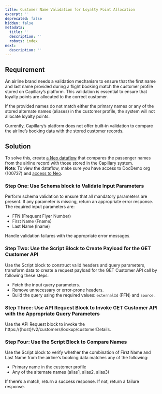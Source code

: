 ```yaml
---
title: Customer Name Validation for Loyalty Point Allocation
excerpt: ''
deprecated: false
hidden: false
metadata:
  title: ''
  description: ''
  robots: index
next:
  description: ''
---
```

## Requirement

An airline brand needs a validation mechanism to ensure that the first name and last name provided during a flight booking match the customer profile stored on Capillary’s platform. This validation is essential to ensure that loyalty points are allocated to the correct customer.

If the provided names do not match either the primary names or any of the stored alternate names (aliases) in the customer profile, the system will not allocate loyalty points.

Currently, Capillary’s platform does not offer built-in validation to compare the airline’s booking data with the stored customer records.

## Solution

To solve this, create [a Neo dataflow](https://eu.intouch.capillarytech.com/extensions/neo/ui/rule/daec5cfa-be66-4d5d-b021-c2f45c3aa322/version/9204edc5-0386-4326-9ef8-9988fe690b64?ruleType=org) that compares the passenger names from the airline record with those stored in the Capillary system.\
**Note**: To view the dataflow, make sure you have access to DocDemo org (100737) and [access to Neo](https://docs.capillarytech.com/docs/access-management-neo#enabling-neo-extension-access--user-roles).

### Step One: Use Schema block to Validate Input Parameters

Perform schema validation to ensure that all mandatory parameters are present. If any parameter is missing, return an appropriate error response. The required input parameters are:

* FFN (Frequent Flyer Number)
* First Name (Fname)
* Last Name (lname)

Handle validation failures with the appropriate error messages.

### Step Two: Use the Script Block to Create Payload for the GET Customer API

Use the Script block to construct valid headers and query parameters, transform data to create a request payload for the GET Customer API call by following these steps:

* Fetch the input query parameters.  
* Remove unnecessary or error-prone headers.  
* Build the query using the required values: `externalId`  (FFN) and `source`.

### Step Three: Use API Request Block to Invoke GET Customer API with the Appropriate Query Parameters

Use the API Request block to invoke the https://\{host}/v2/customers/lookup/customerDetails. 

### Step Four: Use the Script Block to Compare Names

Use the Script block to verify whether the combination of First Name and Last Name from the airline's booking data matches any of the following:

* Primary name in the customer profile
* Any of the alternate names (alias1, alias2, alias3)

If there’s a match, return a success response. If not, return a failure response.
